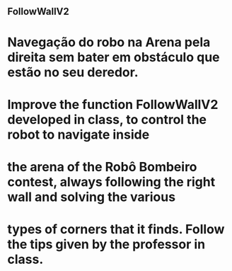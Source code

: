 ## FollowWallV2
# Navegação do robo na Arena pela direita sem bater em  obstáculo que estão no seu deredor.

# Improve the function FollowWallV2 developed in class, to control the robot to navigate inside
# the arena of the Robô Bombeiro contest, always following the right wall and solving the various
# types of corners that it finds. Follow the tips given by the professor in class.

